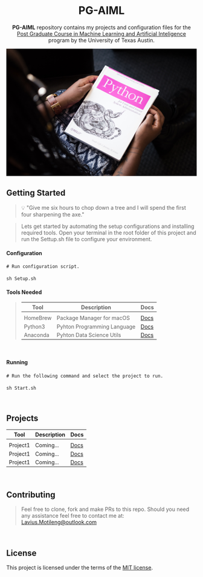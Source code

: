 <h1 align="center">PG-AIML</h1>
<p align="center">
<b>PG-AIML</b> repository contains my projects and configuration files for the <a href="https://www.mygreatlearning.com/artificial-intelligence/courses/pg-program-online-artificial-intelligence-machine-learning" rel="noopener">Post Graduate Course in Machine Learning and Artificial Inteligence</a> program by the University of Texas Austin. 
</p>

![react-material-admin-demo](./Resources/Header.jpg)

## Getting Started

<blockquote>
<p>
💡 "Give me six hours to chop down a tree and I will spend the first four sharpening the axe."
</p>
</blockquote>

<blockquote>
<p>
Lets get started by automating the setup configurations and installing required tools. Open your terminal in the root folder of this project and run the Settup.sh file to configure your environment. 
</p>
</blockquote>

#### Configuration

```
# Run configuration script.

sh Setup.sh
```
#### Tools  Needed
<blockquote>

| Tool         | Description                                 | Docs                                     |
| ------------ | ------------------------------------------- | -------------------------------          |
|                                 |
| HomeBrew     | Package Manager for macOS                   | [Docs](https://brew.sh/)                 |
| Python3      | Pyhton Programming Language                 | [Docs](https://www.python.org/downloads) |
| Anaconda     | Pyhton Data Science Utils                   | [Docs](https://www.anaconda.com)         |

</blockquote>

<br>

#### Running

```
# Run the following command and select the project to run.

sh Start.sh
```

<br>

## Projects

| Tool         | Description                                 | Docs                                     |
| ------------ | ------------------------------------------- | -------------------------------          |
|                                 |
| Project1     | Coming...                                   | [Docs](./src/Projectone)                 |
| Project1     | Coming...                                   | [Docs](./src/Projectone)                 |
| Project1     | Coming...                                   | [Docs](./src/Projectone)                 |

<br>

## Contributing
<blockquote>
<p>

Feel free to clone, fork and make PRs to this repo. Should you need any assistance feel free to contact me at:
Lavius.Motileng@outlook.com
<br>
</p>
</blockquote>

<br>

## License

This project is licensed under the terms of the
[MIT license](/LICENSE).
